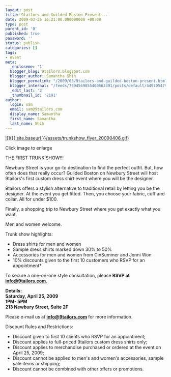 ```yaml
---
layout: post
title: 9tailors and Guilded Boston Present...
date: 2009-03-26 16:21:00.000000000 +00:00
type: post
parent_id: '0'
published: true
password: ''
status: publish
categories: []
tags:
- event
meta:
  _encloseme: '1'
  blogger_blog: 9tailors.blogspot.com
  blogger_author: Samantha Shih
  blogger_permalink: "/2009/03/9tailors-and-guilded-boston-present.html"
  blogger_internal: "/feeds/7394569855460563391/posts/default/4497054795452348296"
  _edit_last: '2'
  _thumbnail_id: '2191'
author:
  login: sam
  email: sam@9tailors.com
  display_name: Samantha
  first_name: Samantha
  last_name: Shih
---
```

[![]({{ site.baseurl }}/assets/trunkshow_flyer_20090406.gif)](http://3.bp.blogspot.com/_RlJ3L7W6dBw/SdzSqJdEi8I/AAAAAAAAHbY/fMqjbRyiZe0/s1600-h/trunkshow_flyer_20090406.gif)

Click image to enlarge

THE FIRST TRUNK SHOW!!!

Newbury Street is your go-to destination to find the perfect outfit. But, how often does that really occur? Guilded Boston on Newbury Street will host 9tailors's first custom dress shirt event where you will be the designer.

9tailors offers a stylish alternative to traditional retail by letting you be the designer. At the event you get fitted. Then, you choose your fabric, cuff and collar. All for under $100.

Finally, a shopping trip to Newbury Street where you get exactly what you want.

Men and women welcome.

Trunk show highlights:

*   Dress shirts for men and women
*   Sample dress shirts marked down 30% to 50%
*   Accessories for men and women from CinSummer and Jenni Won
*   10% discounts given to the first 10 customers who RSVP for an appointment*

To secure a one-on-one style consultation, please **RSVP at info@9tailors.com.**

**Details:**  
**Saturday, April 25, 2009**  
**1PM- 5PM**  
**213 Newbury Street, Suite 2F**

Please e-mail us at **info@9tailors.com** for more information.

Discount Rules and Restrictions:

*   Discount given to first 10 clients who RSVP for an appointment;
*   Discount applies to full-priced 9tailors custom dress shirts only;
*   Discount applies to merchandise purchased or ordered at the event on April 25, 2009;
*   Discount cannot be applied to men's and women's accessories, sample sale items or shipping;
*   Discount cannot be combined with other offers or promotions.